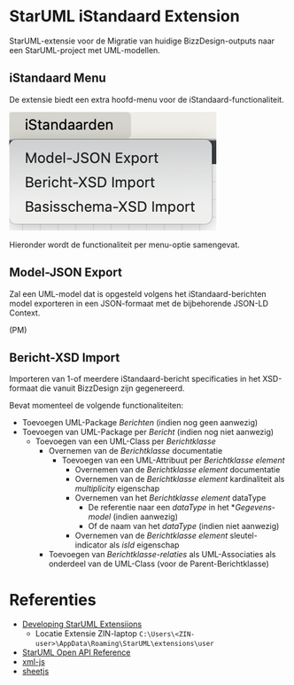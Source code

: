 # StarUML iStandaard Extension

StarUML-extensie voor de Migratie van huidige BizzDesign-outputs naar een StarUML-project met UML-modellen.

## iStandaard Menu

De extensie biedt een extra hoofd-menu voor de iStandaard-functionaliteit.

![iStandaard-menu](./assets/istd-menu.png)


Hieronder wordt de functionaliteit per menu-optie samengevat.

## Model-JSON Export

Zal een UML-model dat is opgesteld volgens het iStandaard-berichten model exporteren in een JSON-formaat met de bijbehorende JSON-LD Context.

(PM)

## Bericht-XSD Import

Importeren van 1-of meerdere iStandaard-bericht specificaties in het XSD-formaat die vanuit BizzDesign zijn gegenereerd.

Bevat momenteel de volgende functionaliteiten:
- Toevoegen UML-Package *Berichten* (indien nog geen aanwezig)
- Toevoegen van UML-Package per *Bericht* (indien nog niet aanwezig)
  - Toevoegen van een UML-Class per *Berichtklasse*
    - Overnemen van de *Berichtklasse* documentatie
      - Toevoegen van een UML-Attribuut per *Berichtklasse element*
        - Overnemen van de *Berichtklasse element* documentatie
        - Overnemen van de *Berichtklasse element* kardinaliteit als *multiplicity* eigenschap
        - Overnemen van het *Berichtklasse element* dataType
          - De referentie naar een *dataType* in het **Gegevens-model* (indien aanwezig)
          - Of de naam van het *dataType* (indien niet aanwezig)
        - Overnemen van de *Berichtklasse element* sleutel-indicator als *isId* eigenschap
    - Toevoegen van *Berichtklasse-relaties* als UML-Associaties als onderdeel van de UML-Class (voor de Parent-Berichtklasse)


# Referenties
- [Developing StarUML Extensiions](https://docs.staruml.io/developing-extensions)
  - Locatie Extensie ZIN-laptop `C:\Users\<ZIN-user>\AppData\Roaming\StarUML\extensions\user`
- [StarUML Open API Reference](https://files.staruml.io/api-docs/6.0.0/api/index.html)
- [xml-js](https://github.com/nashwaan/xml-js)
- [sheetjs](https://docs.sheetjs.com/docs)
